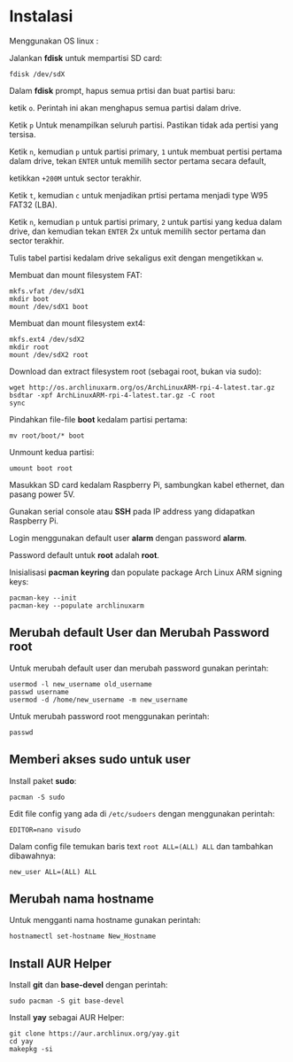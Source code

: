 # Instalasi
Menggunakan OS linux :

Jalankan **fdisk** untuk mempartisi SD card:

    fdisk /dev/sdX

Dalam **fdisk** prompt, hapus semua prtisi dan buat partisi baru:

ketik `o`. Perintah ini akan menghapus semua partisi dalam drive.

Ketik `p` Untuk menampilkan seluruh partisi. Pastikan tidak ada pertisi yang tersisa.


Ketik `n`, kemudian `p` untuk partisi primary, `1` untuk membuat pertisi pertama dalam drive, tekan `ENTER` untuk memilih sector pertama secara default,

ketikkan `+200M` untuk sector terakhir.


Ketik `t`, kemudian `c` untuk menjadikan prtisi pertama menjadi type W95 FAT32 (LBA).


Ketik `n`, kemudian `p` untuk partisi primary, `2` untuk partisi yang kedua dalam drive, dan kemudian tekan `ENTER` 2x untuk memilih sector pertama dan sector terakhir.


Tulis tabel partisi kedalam drive sekaligus exit dengan mengetikkan `w`.


Membuat dan mount filesystem FAT:

    mkfs.vfat /dev/sdX1
    mkdir boot
    mount /dev/sdX1 boot

Membuat dan mount filesystem ext4:

    mkfs.ext4 /dev/sdX2
    mkdir root
    mount /dev/sdX2 root

Download dan extract filesystem root (sebagai root, bukan via sudo):

    wget http://os.archlinuxarm.org/os/ArchLinuxARM-rpi-4-latest.tar.gz
    bsdtar -xpf ArchLinuxARM-rpi-4-latest.tar.gz -C root
    sync

Pindahkan file-file **boot** kedalam partisi pertama:

    mv root/boot/* boot

Unmount kedua partisi:

    umount boot root

Masukkan SD card kedalam Raspberry Pi, sambungkan kabel ethernet, dan pasang power 5V.

Gunakan serial console atau **SSH** pada IP address yang didapatkan Raspberry Pi.

Login menggunakan default user **alarm** dengan password **alarm**.

Password default untuk **root** adalah **root**.

Inisialisasi **pacman keyring** dan populate package Arch Linux ARM signing keys:

    pacman-key --init
    pacman-key --populate archlinuxarm


## Merubah default User dan Merubah Password root

Untuk merubah default user dan merubah password gunakan perintah:
    
    usermod -l new_username old_username
    passwd username
    usermod -d /home/new_username -m new_username

Untuk merubah password root menggunakan perintah:

    passwd


## Memberi akses sudo untuk user

Install paket **sudo**:

    pacman -S sudo

Edit file config yang ada di `/etc/sudoers` dengan menggunakan perintah:

    EDITOR=nano visudo

Dalam config file temukan baris text `root ALL=(ALL) ALL` dan tambahkan dibawahnya:

`new_user ALL=(ALL) ALL`


## Merubah nama hostname

Untuk mengganti nama hostname gunakan perintah:

    hostnamectl set-hostname New_Hostname


## Install AUR Helper

Install **git** dan **base-devel** dengan perintah:

    sudo pacman -S git base-devel

Install **yay** sebagai AUR Helper:

    git clone https://aur.archlinux.org/yay.git 
    cd yay
    makepkg -si

